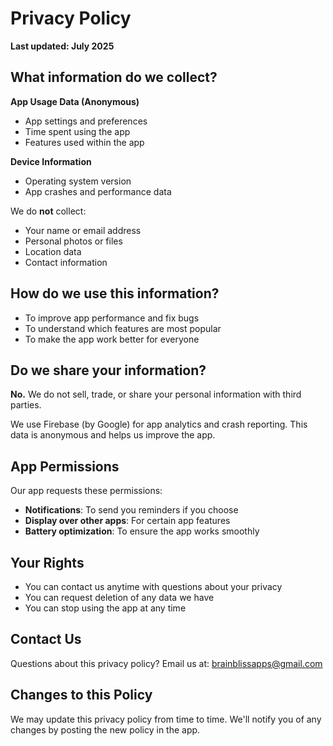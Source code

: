 # Privacy Policy

**Last updated: July 2025**

## What information do we collect?

**App Usage Data (Anonymous)**
- App settings and preferences
- Time spent using the app
- Features used within the app

**Device Information**
- Operating system version
- App crashes and performance data

We do **not** collect:
- Your name or email address
- Personal photos or files
- Location data
- Contact information

## How do we use this information?

- To improve app performance and fix bugs
- To understand which features are most popular
- To make the app work better for everyone

## Do we share your information?

**No.** We do not sell, trade, or share your personal information with third parties.

We use Firebase (by Google) for app analytics and crash reporting. This data is anonymous and helps us improve the app.

## App Permissions

Our app requests these permissions:
- **Notifications**: To send you reminders if you choose
- **Display over other apps**: For certain app features
- **Battery optimization**: To ensure the app works smoothly

## Your Rights

- You can contact us anytime with questions about your privacy
- You can request deletion of any data we have
- You can stop using the app at any time

## Contact Us

Questions about this privacy policy? Email us at: brainblissapps@gmail.com

## Changes to this Policy

We may update this privacy policy from time to time. We'll notify you of any changes by posting the new policy in the app.
